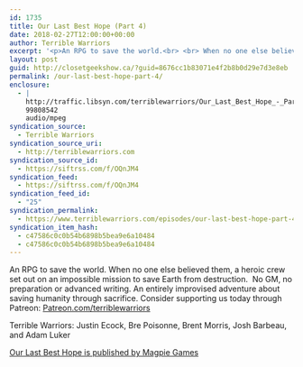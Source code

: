 ```yaml
---
id: 1735
title: Our Last Best Hope (Part 4)
date: 2018-02-27T12:00:00+00:00
author: Terrible Warriors
excerpt: '<p>An RPG to save the world.<br> <br> When no one else believed them, a heroic crew set out on an impossible mission to save Earth from destruction.&nbsp;<br> <br> No GM, no preparation or advanced writing. An entirely improvised adventure about saving humanity through sacrifice.<br> <br> Consider supporting us today through Patreon:&nbsp;<a href="http://patreon.com/terriblewarriors">Patreon.com/terriblewarriors</a></p> <p>Terrible Warriors: Justin Ecock, Bre Poisonne, Brent Morris, Josh Barbeau, and Adam Luker</p> <p><a href="http://www.magpiegames.com/our-last-best-hope/">Our Last Best Hope is published by Magpie Games</a></p>'
layout: post
guid: http://closetgeekshow.ca/?guid=8676cc1b83071e4f2b8b0d29e7d3e8eb
permalink: /our-last-best-hope-part-4/
enclosure:
  - |
    http://traffic.libsyn.com/terriblewarriors/Our_Last_Best_Hope_-_Part_4.mp3?dest-id=577835
    99808542
    audio/mpeg
syndication_source:
  - Terrible Warriors
syndication_source_uri:
  - http://terriblewarriors.com
syndication_source_id:
  - https://siftrss.com/f/OQnJM4
syndication_feed:
  - https://siftrss.com/f/OQnJM4
syndication_feed_id:
  - "25"
syndication_permalink:
  - https://www.terriblewarriors.com/episodes/our-last-best-hope-part-4
syndication_item_hash:
  - c47586c0c0b54b6898b5bea9e6a10484
  - c47586c0c0b54b6898b5bea9e6a10484
---
```

An RPG to save the world. When no one else believed them, a heroic crew set out on an impossible mission to save Earth from destruction.  No GM, no preparation or advanced writing. An entirely improvised adventure about saving humanity through sacrifice. Consider supporting us today through Patreon: [Patreon.com/terriblewarriors](http://patreon.com/terriblewarriors)

Terrible Warriors: Justin Ecock, Bre Poisonne, Brent Morris, Josh Barbeau, and Adam Luker

[Our Last Best Hope is published by Magpie Games](http://www.magpiegames.com/our-last-best-hope/)